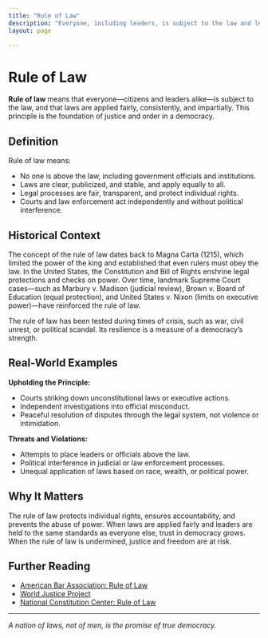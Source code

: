 ```yaml
---
title: "Rule of Law"
description: "Everyone, including leaders, is subject to the law and legal processes are fair and impartial."
layout: page

---
```



# Rule of Law

**Rule of law** means that everyone—citizens and leaders alike—is subject to the law, and that laws are applied fairly, consistently, and impartially. This principle is the foundation of justice and order in a democracy.

## Definition

Rule of law means:

- No one is above the law, including government officials and institutions.
- Laws are clear, publicized, and stable, and apply equally to all.
- Legal processes are fair, transparent, and protect individual rights.
- Courts and law enforcement act independently and without political interference.

## Historical Context

The concept of the rule of law dates back to Magna Carta (1215), which limited the power of the king and established that even rulers must obey the law. In the United States, the Constitution and Bill of Rights enshrine legal protections and checks on power. Over time, landmark Supreme Court cases—such as Marbury v. Madison (judicial review), Brown v. Board of Education (equal protection), and United States v. Nixon (limits on executive power)—have reinforced the rule of law.

The rule of law has been tested during times of crisis, such as war, civil unrest, or political scandal. Its resilience is a measure of a democracy’s strength.

## Real-World Examples

**Upholding the Principle:**
- Courts striking down unconstitutional laws or executive actions.
- Independent investigations into official misconduct.
- Peaceful resolution of disputes through the legal system, not violence or intimidation.

**Threats and Violations:**
- Attempts to place leaders or officials above the law.
- Political interference in judicial or law enforcement processes.
- Unequal application of laws based on race, wealth, or political power.

## Why It Matters

The rule of law protects individual rights, ensures accountability, and prevents the abuse of power. When laws are applied fairly and leaders are held to the same standards as everyone else, trust in democracy grows. When the rule of law is undermined, justice and freedom are at risk.

## Further Reading

- [American Bar Association: Rule of Law](https://www.americanbar.org/groups/public_education/resources/rule-of-law/)
- [World Justice Project](https://worldjusticeproject.org/)
- [National Constitution Center: Rule of Law](https://constitutioncenter.org/learn/topics/rule-of-law)

---
*A nation of laws, not of men, is the promise of true democracy.*
